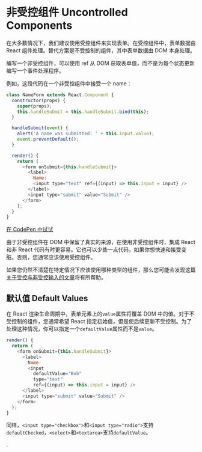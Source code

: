 # 非受控组件 Uncontrolled Components

在大多数情况下，我们建议使用受控组件来实现表单。在受控组件中，表单数据由 React 组件处理。替代方案是不受控制的组件，其中表单数据由 DOM 本身处理。

编写一个非受控组件，可以使用 ref 从 DOM 获取表单值，而不是为每个状态更新编写一个事件处理程序。

例如，这段代码在一个非受控组件中接受一个 name：
```js
class NameForm extends React.Component {
  constructor(props) {
    super(props);
    this.handleSubmit = this.handleSubmit.bind(this);
  }

  handleSubmit(event) {
    alert('A name was submitted: ' + this.input.value);
    event.preventDefault();
  }

  render() {
    return (
      <form onSubmit={this.handleSubmit}>
        <label>
          Name:
          <input type="text" ref={(input) => this.input = input} />
        </label>
        <input type="submit" value="Submit" />
      </form>
    );
  }
}
```

[在 CodePen 中试试](https://codepen.io/gaearon/pen/WooRWa?editors=0010)

由于非受控组件在 DOM 中保留了真实的来源，在使用非受控组件时，集成 React 和非 React 代码有时更容易。它也可以少些一点代码，如果你想快速和接受变脏。否则，您通常应该使用受控组件。

如果您仍然不清楚在特定情况下应该使用哪种类型的组件，那么您可能会发现这篇[关于受控与非受控输入的文章](http://goshakkk.name/controlled-vs-uncontrolled-inputs-react/)将有所帮助。




## 默认值 Default Values

在 React 渲染生命周期中，表单元素上的`value`属性将覆盖 DOM 中的值。对于不受控制的组件，您通常希望 React 指定初始值，但是使后续更新不受控制。为了处理这种情况，你可以指定一个`defaultValue`属性而不是`value`。

```js
render() {
  return (
    <form onSubmit={this.handleSubmit}>
      <label>
        Name:
        <input
          defaultValue="Bob"
          type="text"
          ref={(input) => this.input = input} />
      </label>
      <input type="submit" value="Submit" />
    </form>
  );
}
```

同样，`<input type="checkbox">`和`<input type="radio">`支持`defaultChecked`，`<select>`和`<textarea>`支持`defaultValue`。









































.

